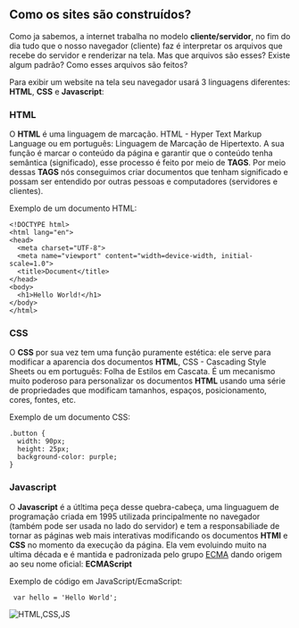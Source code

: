 ## Como os sites são construídos?

Como ja sabemos, a internet trabalha no modelo **cliente/servidor**, no fim do dia tudo que o nosso navegador (cliente) faz é interpretar os arquivos que recebe do servidor e renderizar na tela. Mas que arquivos são esses? Existe algum padrão? Como esses arquivos são feitos?

Para exibir um website na tela seu navegador usará 3 linguagens diferentes: **HTML**, **CSS** e **Javascript**:

### HTML

O **HTML** é uma linguagem de marcação. HTML - Hyper Text Markup Language ou em português: Linguagem de Marcação de Hipertexto. A sua função é marcar o conteúdo da página e garantir que o conteúdo tenha semântica (significado), esse processo é feito por meio de **TAGS**. Por meio dessas **TAGS** nós conseguimos criar documentos que tenham significado e possam ser entendido por outras pessoas e computadores (servidores e clientes).

Exemplo de um documento HTML:

```
<!DOCTYPE html>
<html lang="en">
<head>
  <meta charset="UTF-8">
  <meta name="viewport" content="width=device-width, initial-scale=1.0">
  <title>Document</title>
</head>
<body>
  <h1>Hello World!</h1>
</body>
</html>
```

### CSS

O **CSS** por sua vez tem uma função puramente estética: ele serve para modificar a aparencia dos documentos **HTML**, CSS - Cascading Style Sheets ou em português: Folha de Estilos em Cascata. É um mecanismo muito poderoso para personalizar os documentos **HTML** usando uma série de propriedades que modificam tamanhos, espaços, posicionamento, cores, fontes, etc.

Exemplo de um documento CSS:

```
.button {
  width: 90px;
  height: 25px;
  background-color: purple;
}
```

### Javascript

O **Javascript** é a útltima peça desse quebra-cabeça, uma linguaguem de programação criada em 1995 utilizada principalmente no navegador (também pode ser usada no lado do servidor) e tem a responsabiliade de tornar as páginas web mais interativas modificando os documentos **HTMl** e **CSS** no momento da execução da página. Ela vem evoluindo muito na ultima década e é mantida e padronizada pelo grupo [ECMA](https://www.ecma-international.org/) dando origem ao seu nome oficial: **ECMAScript**

Exemplo de código em JavaScript/EcmaScript:

```
 var hello = 'Hello World';
```

![HTML,CSS,JS](https://media.giphy.com/media/fuJPZBIIqzbt1kAYVc/giphy.gif)